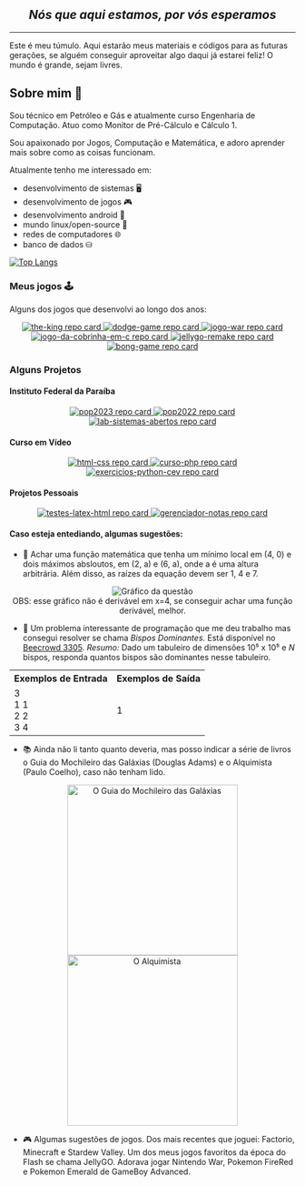 <h2 align="center"><em>Nós que aqui estamos, por vós esperamos</em></h2>

---

Este é meu túmulo. Aqui estarão meus materiais e códigos para as futuras gerações, se alguém conseguir aproveitar algo daqui já estarei feliz! O mundo é grande, sejam livres.

## Sobre mim 🖖

Sou técnico em Petróleo e Gás e atualmente curso Engenharia de Computação. Atuo como Monitor de Pré-Cálculo e Cálculo 1.

Sou apaixonado por Jogos, Computação e Matemática, e adoro aprender mais sobre como as coisas funcionam.

Atualmente tenho me interessado em:
- desenvolvimento de sistemas 🖥️
- desenvolvimento de jogos 🎮
- desenvolvimento android 📱
- mundo linux/open-source 🐧
- redes de computadores 🌐
- banco de dados ⛁

[![Top Langs](https://github-readme-stats.vercel.app/api/top-langs/?username=williamdesousa&layout=compact&show_icons=true&locale=pt-br)](https://github.com/WilliamdeSousa)


### Meus jogos 🕹️

Alguns dos jogos que desenvolvi ao longo dos anos:

<div align="center">
  <a href="https://github.com/WilliamdeSousa/the-king">
    <img src="https://github-readme-stats.vercel.app/api/pin/?username=williamdesousa&repo=the-king" alt="the-king repo card" />
  </a>
  <a href="https://github.com/WilliamdeSousa/dodge-game">
    <img src="https://github-readme-stats.vercel.app/api/pin/?username=williamdesousa&repo=dodge-game" alt="dodge-game repo card" />
  </a>
  <a href="https://github.com/WilliamdeSousa/jogo-war">
    <img src="https://github-readme-stats.vercel.app/api/pin/?username=williamdesousa&repo=jogo-war" alt="jogo-war repo card" />
  </a>
  <a href="https://github.com/WilliamdeSousa/jogo-da-cobrinha-em-c">
    <img src="https://github-readme-stats.vercel.app/api/pin/?username=williamdesousa&repo=jogo-da-cobrinha-em-c" alt="jogo-da-cobrinha-em-c repo card" />
  </a>
  <a href="https://github.com/WilliamdeSousa/jellygo-remake">
    <img src="https://github-readme-stats.vercel.app/api/pin/?username=williamdesousa&repo=jellygo-remake" alt="jellygo-remake repo card" />
  </a>
  <a href="https://github.com/WilliamdeSousa/bong-game">
    <img src="https://github-readme-stats.vercel.app/api/pin/?username=williamdesousa&repo=bong-game" alt="bong-game repo card" />
  </a>
</div>

### Alguns Projetos

#### Instituto Federal da Paraíba

<div align="center">
  <a href="https://github.com/WilliamdeSousa/pop2023">
    <img src="https://github-readme-stats.vercel.app/api/pin/?username=williamdesousa&repo=pop2023" alt="pop2023 repo card" />
  </a>
  <a href="https://github.com/WilliamdeSousa/pop2022">
    <img src="https://github-readme-stats.vercel.app/api/pin/?username=williamdesousa&repo=pop2022" alt="pop2022 repo card" />
  </a>
  <a href="https://github.com/WilliamdeSousa/lab-sistemas-abertos">
    <img src="https://github-readme-stats.vercel.app/api/pin/?username=williamdesousa&repo=lab-sistemas-abertos" alt="lab-sistemas-abertos repo card" />
  </a>
</div>

#### Curso em Vídeo

<div align="center">
  <a href="https://github.com/WilliamdeSousa/html-css">
    <img src="https://github-readme-stats.vercel.app/api/pin/?username=williamdesousa&repo=html-css" alt="html-css repo card" />
  </a>
  <a href="https://github.com/WilliamdeSousa/curso-php">
    <img src="https://github-readme-stats.vercel.app/api/pin/?username=williamdesousa&repo=curso-php" alt="curso-php repo card" />
  </a>
  <a href="https://github.com/WilliamdeSousa/exercicios-python-cev">
    <img src="https://github-readme-stats.vercel.app/api/pin/?username=williamdesousa&repo=exercicios-python-cev" alt="exercicios-python-cev repo card" />
  </a>
</div>

#### Projetos Pessoais

<div align="center">
  <a href="https://github.com/WilliamdeSousa/testes-latex-html">
    <img src="https://github-readme-stats.vercel.app/api/pin/?username=williamdesousa&repo=testes-latex-html" alt="testes-latex-html repo card" />
  </a>
  <a href="https://github.com/WilliamdeSousa/gerenciador-notas">
    <img src="https://github-readme-stats.vercel.app/api/pin/?username=williamdesousa&repo=gerenciador-notas" alt="gerenciador-notas repo card" />
  </a>
</div>



#### Caso esteja entediando, algumas sugestões:

- 🔢 Achar uma função matemática que tenha um mínimo local em (4, 0) e dois máximos absloutos, em (2, a) e (6, a), onde a é uma altura arbitrária. Além disso, as raízes da equação devem ser 1, 4 e 7.

<div align="center">
  <img src="https://github.com/user-attachments/assets/508d1fa3-dd44-421d-b361-c1a8fa3fb570" alt="Gráfico da questão">
</div>

<div align="center">
  OBS: esse gráfico não é derivável em x=4, se conseguir achar uma função derivável, melhor.
</div>

- 🥇 Um problema interessante de programação que me deu trabalho mas consegui resolver se chama _Bispos Dominantes_. Está disponível no [Beecrowd 3305](https://judge.beecrowd.com/pt/problems/view/3305). _Resumo:_ Dado um tabuleiro de dimensões 10⁵ x 10⁵ e *N* bispos, responda quantos bispos são dominantes nesse tabuleiro.

<div align="center">
  <table style="margin: 0 auto;">
    <tr>
      <th>Exemplos de Entrada</th>
      <th>Exemplos de Saída</th>
    </tr>
    <tr>
      <td>3 <br>1 1<br>2 2<br>3 4</td>
      <td>1</td>
    </tr>
  </table>
</div>

- 📚 Ainda não li tanto quanto deveria, mas posso indicar a série de livros o Guia do Mochileiro das Galáxias (Douglas Adams) e o Alquimista (Paulo Coelho), caso não tenham lido.

<div align="center">
  
  <img src="https://github.com/user-attachments/assets/e175ab2b-5ef4-498f-9ddd-d454ceafe772" alt="O Guia do Mochileiro das Galáxias" height=300>

  <img src="https://github.com/user-attachments/assets/f1a03bd8-fcfc-446d-bd6a-e7b4462f6652" alt="O Alquimista" height=300>
</div>

- 🎮 Algumas sugestões de jogos. Dos mais recentes que joguei: Factorio, Minecraft e Stardew Valley. Um dos meus jogos favoritos da época do Flash se chama JellyGO. Adorava jogar Nintendo War, Pokemon FireRed e Pokemon Emerald de GameBoy Advanced.
 

